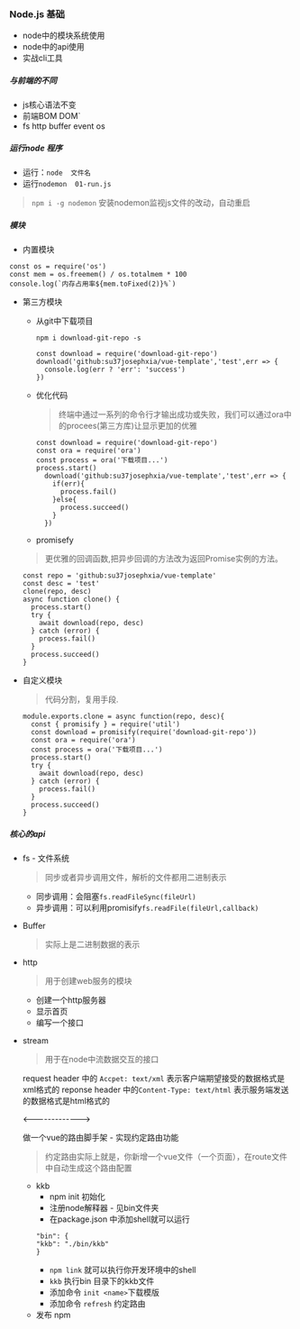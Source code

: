 ### Node.js 基础
* node中的模块系统使用
* node中的api使用
* 实战cli工具

##### 与前端的不同
* js核心语法不变
* 前端BOM DOM`
* fs http buffer event os

##### 运行node 程序
* 运行：`node  文件名`
*  运行`nodemon  01-run.js` 
> ```npm i -g nodemon```
安装nodemon监视js文件的改动，自动重启

#####  模块
* 内置模块
 ```
const os = require('os')
const mem = os.freemem() / os.totalmem * 100
console.log(`内存占用率${mem.toFixed(2)}%`)
 ```
* 第三方模块
  + 从git中下载项目
    >
    ```npm i download-git-repo -s```

    > 
      ```
      const download = require('download-git-repo')
      download('github:su37josephxia/vue-template','test',err => {
        console.log(err ? 'err': 'success')
      })
      ```
  + 优化代码
    >   终端中通过一系列的命令行才输出成功或失败，我们可以通过ora中的procees(第三方库)让显示更加的优雅

    ```
    const download = require('download-git-repo')
    const ora = require('ora')
    const process = ora('下载项目...')
    process.start()
      download('github:su37josephxia/vue-template','test',err => {
        if(err){
          process.fail()
        }else{
          process.succeed()
        }
      })
    ```
  + promisefy
  >   更优雅的回调函数,把异步回调的方法改为返回Promise实例的方法。
  ```
  const repo = 'github:su37josephxia/vue-template'
  const desc = 'test'
  clone(repo, desc)
  async function clone() {
    process.start()
    try {
      await download(repo, desc)
    } catch (error) {
      process.fail()
    }
    process.succeed()
  }
  ```
  
* 自定义模块
  > 代码分割，复用手段.  
  ```
  module.exports.clone = async function(repo, desc){
    const { promisify } = require('util')
    const download = promisify(require('download-git-repo'))
    const ora = require('ora')
    const process = ora('下载项目...')
    process.start()
    try {
      await download(repo, desc)
    } catch (error) {
      process.fail()
    }
    process.succeed()
  }
  ```
##### 核心的api
  * fs - 文件系统
    > 同步或者异步调用文件，解析的文件都用二进制表示
    + 同步调用：会阻塞`fs.readFileSync(fileUrl)`
    + 异步调用：可以利用promisify`fs.readFile(fileUrl,callback)`

* Buffer
  > 实际上是二进制数据的表示

* http
  > 用于创建web服务的模块
   + 创建一个http服务器
   + 显示首页
   + 编写一个接口
* stream
  >  用于在node中流数据交互的接口
  
  request header 中的 `Accpet: text/xml` 表示客户端期望接受的数据格式是xml格式的
  reponse header 中的`Content-Type: text/html` 表示服务端发送的数据格式是html格式的


  <------------->

  做一个vue的路由脚手架 - 实现约定路由功能
  > 约定路由实际上就是，你新增一个vue文件（一个页面），在route文件中自动生成这个路由配置 
  * kkb
    + npm init 初始化
    + 注册node解释器 - 见bin文件夹
    + 在package.json 中添加shell就可以运行
    ```
    "bin": {
    "kkb": "./bin/kkb"
    }
    ```
    + `npm link` 就可以执行你开发环境中的shell
    + `kkb` 执行bin 目录下的kkb文件
    + 添加命令 `init <name>`下载模版
    + 添加命令 `refresh` 约定路由
  * 发布 npm 
  







 








 









  
